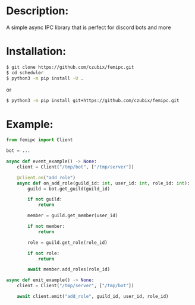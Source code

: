 # Description:
A simple async IPC library that is perfect for discord bots and more

# Installation:

```bash
$ git clone https://github.com/czubix/femipc.git
$ cd scheduler
$ python3 -m pip install -U .
```

or

```bash
$ python3 -m pip install git+https://github.com/czubix/femipc.git
```

# Example:
```py
from femipc import Client

bot = ...

async def event_example() -> None:
    client = Client("/tmp/bot", ["/tmp/server"])

    @client.on("add_role")
    async def on_add_role(guild_id: int, user_id: int, role_id: int):
        guild = bot.get_guild(guild_id)

        if not guild:
            return

        member = guild.get_member(user_id)

        if not member:
            return

        role = guild.get_role(role_id)

        if not role:
            return

        await member.add_roles(role_id)

async def emit_example() -> None:
    client = Client("/tmp/server", ["/tmp/bot"])

    await client.emit("add_role", guild_id, user_id, role_id)
```
